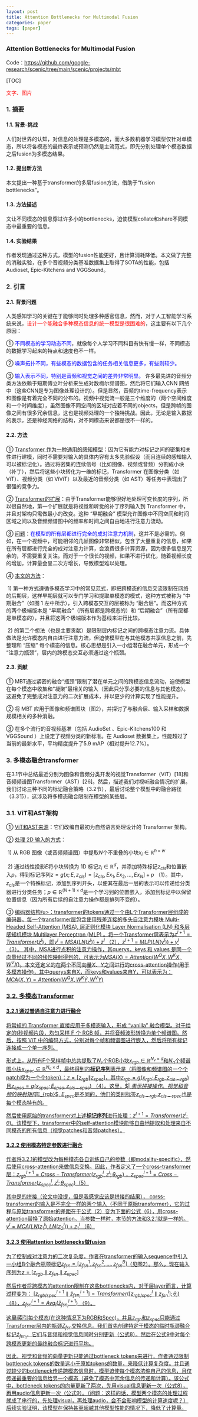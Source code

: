 ```yaml
---
layout: post
title: Attention Bottlenecks for Multimodal Fusion
categories: paper
tags: [paper]
---
```




### Attention Bottlenecks for Multimodal Fusion

Code：https://github.com/google-research/scenic/tree/main/scenic/projects/mbt

[TOC]


<span style="color:red">文字、图片</span>
### 1. 摘要

#### 1.1. 背景-挑战

人们对世界的认知，对信息的处理是多模态的，而大多数机器学习模型仅针对单模态，所以将各模态的最终表示或预测仍然是主流范式，即先分别处理单个模态数据之后fusion为多模态结果。


#### 1.2. 提出新方法

本文提出一种基于transformer的多层fusion方法，借助于“fusion bottlenecks”。


#### 1.3. 方法描述

文让不同模态的信息穿过许多小的bottlenecks，迫使模型collate和share不同模态中最重要的信息。

#### 1.4. 实验结果

作者发现通过这种方式，模型的fusion性能更好，且计算消耗降低。本文做了完整的消融实验，在多个音视频分类基准数据集上取得了SOTA的性能，包括Audioset, Epic-Kitchens and VGGSound。





### 2. 引言

#### 2.1. 背景问题

人类感知学习的关键在于能够同时处理多种感官信息，然而，对于人工智能学习系统来说，<span style="color:red">设计一个能融合多种模态信息的统一模型是很困难的</span>，这主要有以下几个原因：

① <span style="color:blue">不同模态的学习动态不同</span>，就像每个人学习不同科目有快有慢一样，不同模态的数据学习起来的特点和速度也不一样。

② <span style="color:blue">噪声拓扑不同，有些模态的数据包含的任务相关信息更多，有些则较少。</span>

③ <span style="color:blue">输入表示不同，特别是音频和视觉之间的差异非常明显。</span> 许多最先进的音频分类方法依赖于短期傅立叶分析来生成对数梅尔频谱图，然后将它们输入CNN 网络中（这些CNN是专为图像处理设计的）。但是显然，音频的time-frequency表示和图像是有着完全不同的分布的。视频中视觉流一般是三个维度的（两个空间维度和一个时间维度），虽然图像不同空间的区域对应着不同的objects，但是跨帧的图像之间有很多冗余信息，这也是视频处理的一个独特挑战。因此，无论是输入数据的表示，还是神经网络的结构，对不同模态来说都是很不一样的。


#### 2.2. 方法

① <u>Transformer 作为一种通用的感知模型</u>：因为它有能力对标记之间的密集相关性进行建模，同时不需要对输入的具体内容有太多先验假设（而且连续的感知输入可以被标记化）。通过将密集的连续信号（比如图像、视频或音频）分割成小块（补丁），然后将这些小块转化为一维的标记，Transformer 在图像分类（如 ViT）、视频分类（如 ViViT）以及最近的音频分类（如 AST）等任务中表现出了很强的竞争力。

② <u>Transformer的扩展</u>：由于Transformer能够很好地处理可变长度的序列，所以很自然地，第一个扩展就是将视觉和听觉的补丁序列输入到 Transformer 中，并且对架构只需做最小的改变。这种 “早期融合” 模型允许图像中不同空间和时间区域之间以及音频频谱图中的频率和时间之间自由地进行注意力流动。

③ <u>问题</u>：<span style="color:blue">在模型的所有层都进行完全的成对注意力机制</span>，这并不是必需的。例如，在一个视频中，可能相邻的几帧图像非常相似，包含了大量重复的信息，如果在所有层都进行完全的成对注意力计算，会浪费很多计算资源，因为很多信息是冗余的，不需要重复关注。而对于一个很长的视频，如果不进行优化，随着视频长度的增加，计算量会呈二次方增长，导致模型难以处理。

④ <u>本文的方法</u>：

​		1)  第一种方式遵循多模态学习中的常见范式，即把跨模态的信息交流限制在网络的后期层，这样早期层就可以专门学习和提取单模态的模式，这种方式被称为 “中期融合”（如图 1 左中所示），引入跨模态交互的层被称为 “融合层”。而这种方式的两个极端版本是 “早期融合”（所有层都是跨模态的）和 “后期融合”（所有层都是单模态的），并且将这两个极端版本作为基线来进行比较。

​		2)  的第二个想法（也是主要贡献）是限制层内标记之间的跨模态注意力流。具体做法是允许模态内自由进行注意力流，但迫使模型在与其他模态共享信息之前，先整理和 “压缩” 每个模态的信息。核心思想是引入一小组潜在融合单元，形成一个 “注意力瓶颈”，层内的跨模态交互必须通过这个瓶颈。


#### 2.3. 贡献

① MBT通过紧密的融合“瓶颈”限制了潜在单元之间的跨模态信息流动，迫使模型在每个模态中收集和“凝聚”最相关的输入（因此只分享必要的信息与其他模态）。这避免了完整成对注意力的二次扩展成本，并以更少的计算实现了性能提升。

② 将 MBT 应用于图像和频谱图块（图2），并探讨了与融合层、输入采样和数据规模相关的多种消融。

③ 在多个流行的音视频基准（包括 AudioSet 、Epic-Kitchens100 和 VGGSound ）上设定了视频分类的新标准。在 Audioset 数据集上，性能超过了当前的最新水平，平均精度提升了5.9 mAP（相对提升12.7%）。





### 3. 多模态融合transformer

在3.1节中总结最近分别为图像和音频分类开发的视觉Transformer（ViT）[18]和音频频谱图Transformer（AST）[26]。然后，描述我们对视听融合情况的扩展。我们讨论三种不同的标记融合策略（3.2节），最后讨论整个模型中的融合路径（3.3节），这涉及将多模态融合限制在模型的某些层。

### 3.1. ViT和AST架构

① <u>ViT和AST来源</u>：它们改编自最初为自然语言处理设计的 Transformer 架构。

② <u>处理 2D 输入的方式</u>：

​		1)  从 RGB 图像（或音频频谱图）中提取$N$个不重叠的小块$x_{i} \in \mathbb{R}^{h ×w}$

​		2)  通过线性投影$E$将小块转换为 1D 标记$z_{i} \in \mathbb{R}^{d}$，并添加特殊标记$z_{cls}$和位置嵌入$p$，得到标记序列$z = g(x; E, z_{cls}) = [z_{cls}, Ex_{1}, Ex_{2},..., Ex_{N}] + p$ （1）。其中，$z_{cls}$是一个特殊标记，添加到序列开头，以便其在最后一层的表示可以传递给分类器进行分类任务；$p \in \mathbb{R}^{(N + 1)×d}$是一个学习到的位置嵌入，添加到标记中以保留位置信息（因为所有后续的自注意力操作都是排列不变的）。

③ <u>编码器结构/u>：transformer的tokens通过一个由L个Transformer层组成的编码器。每一个transformer层包含使用残差连接的多头自注意力模块 Multi-Headed Self-Attention (MSA), 层正则化模块 Layer Normalisation (LN) 和多层感知机模块 Multilayer Perceptron (MLP) 。将一个Transformer层表示为$z^{l + 1} = Transformer(z^{l})$，即$y^{l} = MSA(LN(z^{l})) + z^{l}$ （2），$z^{l + 1} = MLP(LN(y^{l})) + y^{l}$ （3）。
其中，MSA进行点积的注意力操作，其querys，keys 和 values 是同一个向量经过不同的线性映射得到的，可表示为$MSA(X) = Attention(W^{Q}X, W^{K}X, W^{V}X)$。本文还定义的在两个不同向量$X$、$Y$之间进行的cross-attention操作(用于多模态操作)，其中querys来自X，而keys和values来自Y，可以表示为：$MCA(X, Y) = Attention(W^{Q}X, W^{K}\dot{Y}, W^{V}Y)$



### 3.2. 多模态Transformer

#### 3.2.1 通过普通自注意力进行融合

将常规的 Transformer 直接应用于多模态输入，形成 “vanilla” 融合模型。对于给定的t秒视频片段，均匀采样 F 个 RGB 帧，并将音频波形转换为单个频谱图。然后，按照 ViT 中的编码方式，分别对每个帧和频谱图进行嵌入，然后将所有标记连接成一个单一序列。

形式上，从所有F个采样帧中总共提取了$N_{v}$个RGB小块$x_{rgb} \in \mathbb{R}^{N_{v}×d}$和$N_{a}$个频谱图小块$x_{spec} \in \mathbb{R}^{N_{a}×d}$，最终得到的**标记序列**表示是（将图像和频谱图的一个个patch视为一个个token）：$z = [z_{rgb} \| z_{spec}]$，其中$z_{rgb} = g(x_{rgb}; E_{rgb}, z_{cls - rgb})$且$z_{spec} = g(x_{spec}; E_{spec}, z_{cls - spec})$ （4）。这里，$\| $表示拼接操作。视觉和音频的映射矩阵$E_{rgb}$, $E_{spec}$是不同的，他们的类别标签$z_{cls-rgb}$,$z_{cls-spec}$也是每个模态特有的。

然后使用原始的transformer对上述**标记序列**进行处理：$z^{l + 1} = Transformer(z^{l}; \theta)$。该模型下，transformer中的self-attention模块能够自由地提取和处理来自不同模态的所有信息（视觉patches和音频patches）。



#### 3.2.2 使用模态特定参数进行融合

作者将3.2.1的模型改为每种模态各自训练自己的参数（即modality-specific），然后使用cross-attention来做信息交换。因此，作者定义了一个cross-transformer层：$z_{rgb}^{l + 1} = Cross - Transformer(z_{rgb}^{l}, z^{l}; \theta_{rgb})$ ，$z_{spec}^{l + 1} = Cross - Transformer(z_{spec}^{l}, z^{l}; \theta_{spec})（5）$

其中是的拼接（论文中没提，但是我感觉应该是拼接的结果）， corss-transformer的输入是不完全一样的两个输入（不同于原始transformer），它的过程与原始transformer的差距在于公式（2）变为下面的公式（6），用cross-attention替换了原始attention。当参数一样时，本节的方法和3.2.1就是一样的。
$y^{l} = MCA(LN(z_{1}^{l}), LN(z_{2}^{l})) + z_{1}^{l}$ （6）



#### 3.2.3 使用attention bottlenecks做fusion

为了控制成对注意力的二次复杂度，作者在transformer的输入sequence中引入一小组B个融合瓶颈标记$z_{fsn} = [z_{fsn}^{1}, z_{fsn}^{2},..., z_{fsn}^{B}]$（见图2）。那么，现在输入序列为$z = [z_{rgb} \parallel z_{fsn} \parallel z_{spec}]$

然后作者将跨模态的attention限制在这些bottlenecks内，对于层layer而言，计算过程变为：
$[z_{rgb/spec}^{l + 1} \parallel \hat{z}_{fsn_{i}}^{l + 1}] = Transformer([z_{rgb/spec}^{l} \parallel z_{fsn}^{l}]; \theta_{i})$（8），$z_{fsn}^{l + 1} = Avg_{i}(\hat{z}_{fsn_{i}}^{l + 1})$ （9）。

这里i索引每个模态(在这种情况下为RGB和Spec)，并且$z_{rgb}$和$z_{spec}$只能通过Transformer层内的瓶颈$Z_{fsn}$交换信息。我们首先创建特定于模态的临时瓶颈融合标记$\hat{z}_{fsn_{i}}$，它们与音频和视觉信息同时分别更新（公式8）。然后在公式9中对每个跨模态更新的最终融合标记进行平均。

 因此，视觉和音频的向量更新只能通过bottleneck tokens来进行，作者通过限制bottleneck tokens的数量远小于原始tokens的数量，来降低计算复杂度。并且通过较少的bottleneck传递跨模态信息时，模型迫使每个模态浓缩自己的信息，且仅传递最重要的信息给另一个模态（避免了模态中冗余信息的传递和计算）。该公式中，bottleneck tokens的向量更新了两次，先用visual信息更新一次（公式8），再用audio信息更新一次（公式9）。（问题：这样的话，模型两个模态的处理过程就成了串行的，先处理visual，再处理audio，会不会影响模型的计算速度呢？）后续实验证明，该模型在保持甚至超越其他模型性能的情况下，降低了计算量。
